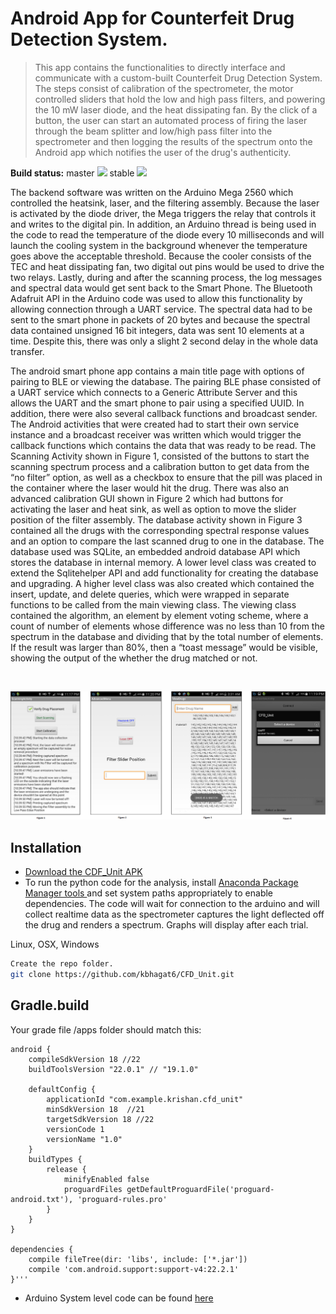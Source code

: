 # Android App for Counterfeit Drug Detection System.
> This app contains the functionalities to directly interface and communicate with a custom-built Counterfeit Drug Detection System. The steps consist of calibration of the spectrometer, the motor controlled sliders that hold the low and high pass filters, and powering the 10 mW laser diode, and the heat dissipating fan. By the click of a button, the user can start an automated process of firing the laser through the beam splitter and low/high pass filter into the spectrometer and then logging the results of the spectrum onto the Android app which notifies the user of the drug's authenticity. 


**Build status:** master ![](https://api.travis-ci.org/owncloud/android.svg?branch=master) stable ![](https://api.travis-ci.org/owncloud/android.svg?branch=stable)
  
  
  The backend software was written on the Arduino Mega 2560 which controlled the heatsink, laser, and the filtering assembly.  Because the laser is activated by the diode driver, the Mega triggers the relay that controls it and writes to the digital pin. In addition, an Arduino thread is being used in the code to read the temperature of the diode every 10 milliseconds and will launch the cooling system in the background whenever the temperature goes above the acceptable threshold. Because the cooler consists of the TEC and heat dissipating fan, two digital out pins would be used to drive the two relays. Lastly, during and after the scanning process, the log messages and spectral data would get sent back to the Smart Phone. The Bluetooth Adafruit API in the Arduino code was used to allow this functionality by allowing connection through a UART service. The spectral data had to be sent to the smart phone in packets of 20 bytes and because the spectral data contained unsigned 16 bit integers, data was sent 10 elements at a time. Despite this, there was only a slight 2 second delay in the whole data transfer. 
  
  The android smart phone app contains a main title page with options of pairing to BLE or viewing the database. The pairing BLE phase consisted of a UART service which connects to a Generic Attribute Server and this allows the UART and the smart phone to pair using a specified UUID. In addition, there were also several callback functions and broadcast sender. The Android activities that were created had to start their own service instance and a broadcast receiver was written which would trigger the callback functions which contains the data that was ready to be read. The Scanning Activity shown in Figure 1, consisted of the buttons to start the scanning spectrum process and a calibration button to get data from the “no filter” option, as well as a checkbox to ensure that the pill was placed in the container where the laser would hit the drug. There was also an advanced calibration GUI shown in Figure 2 which had buttons for activating the laser and heat sink, as well as option to move the slider position of the filter assembly. The database activity shown in Figure 3 contained all the drugs with the corresponding spectral response values and an option to compare the last scanned drug to one in the database. The database used was SQLite, an embedded android database API which stores the database in internal memory. A lower level class was created to extend the Sqlitehelper API and add functionality for creating the database and upgrading. A higher level class was also created which contained the insert, update, and delete queries, which were wrapped in separate functions to be called from the main viewing class. The viewing class contained the algorithm, an element by element voting scheme, where a count of number of elements whose difference was no less than 10 from the spectrum in the database and dividing that by the total number of elements. If the result was larger than 80%, then a “toast message” would be visible, showing the output of the whether the drug matched or not. 

<br>

![](https://raw.githubusercontent.com/kbhagat6/CFD_Unit/master/mainfig.png)
 
## Installation
* <a href="https://github.com/kbhagat6/CFD_Unit/raw/master/app-debug-unaligned.apk" target="_blank">Download the CDF_Unit APK</a>
* To run the python code for the analysis, install <a href="https://docs.continuum.io/anaconda/install"> Anaconda Package Manager tools </a> and set system paths appropriately to enable dependencies. The code will wait for connection to the arduino and will collect realtime data as the spectrometer captures the light deflected off the drug and renders a spectrum. Graphs will display after each trial. 


Linux, OSX, Windows
```sh
Create the repo folder. 
git clone https://github.com/kbhagat6/CFD_Unit.git
```


## Gradle.build
Your grade file  /apps folder should match this: 
```
android {
    compileSdkVersion 18 //22
    buildToolsVersion "22.0.1" // "19.1.0"

    defaultConfig {
        applicationId "com.example.krishan.cfd_unit"
        minSdkVersion 18  //21
        targetSdkVersion 18 //22
        versionCode 1
        versionName "1.0"
    }
    buildTypes {
        release {
            minifyEnabled false
            proguardFiles getDefaultProguardFile('proguard-android.txt'), 'proguard-rules.pro'
        }
    }
}

dependencies {
    compile fileTree(dir: 'libs', include: ['*.jar'])
    compile 'com.android.support:support-v4:22.2.1'
}'''
```



* Arduino System level code can be found <a href=https://bitbucket.org/kbhagat6/truemed-firmware> here </a>









